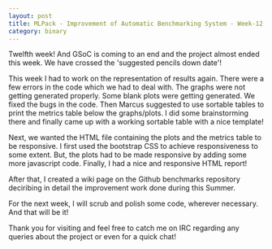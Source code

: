 ```yaml
---
layout: post
title: MLPack - Improvement of Automatic Benchmarking System - Week-12
category: binary
---
```


Twelfth week! And GSoC is coming to an end and the project almost ended this week. We have crossed the 'suggested pencils down date'!  

This week I had to work on the representation of results again. There were a few errors in the code which we had to deal with. The graphs were not getting generated properly. Some blank plots were getting generated. We fixed the bugs in the code. Then Marcus suggested to use sortable tables to print the metrics table below the graphs/plots. I did some brainstorming there and finally came up with a working sortable table with a nice template! 

Next, we wanted the HTML file containing the plots and the metrics table to be responsive. I first used the bootstrap CSS to achieve responsiveness to some extent. But, the plots had to be made responsive by adding some more javascript code. Finally, I had a nice and responsive HTML report!

After that, I created a wiki page on the Github benchmarks repository deciribing in detail the improvement work done during this Summer.

For the next week, I will scrub and polish some code, wherever necessary. And that will be it! 

Thank you for visiting and feel free to catch me on IRC regarding any queries about the project or even for a quick chat!
